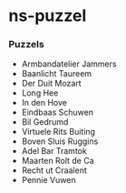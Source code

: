 # ns-puzzel

### Puzzels

- Armbandatelier Jammers
- Baanlicht Taureem
- Der Duit Mozart
- Long Hee
- In den Hove
- Eindbaas Schuwen
- Bil Gedrumd
- Virtuele Rits Buiting
- Boven Sluis Ruggins
- Adel Bar Tramtok
- Maarten Rolt de Ca
- Recht ut Craalent
- Pennie Vuwen